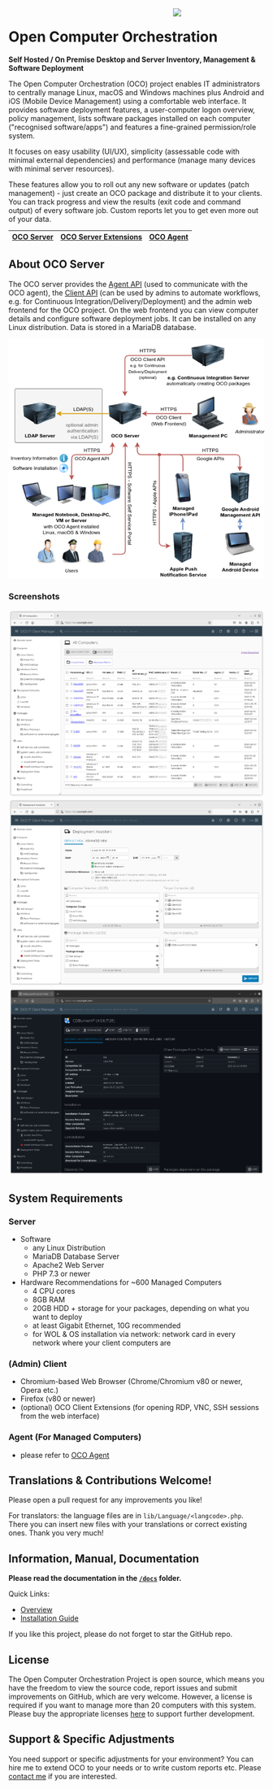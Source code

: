 <img align="right" style="width:180px" src="frontend/img/logo.dyn.svg">

# Open Computer Orchestration
**Self Hosted / On Premise Desktop and Server Inventory, Management & Software Deployment**

The Open Computer Orchestration (OCO) project enables IT administrators to centrally manage Linux, macOS and Windows machines plus Android and iOS (Mobile Device Management) using a comfortable web interface. It provides software deployment features, a user-computer logon overview, policy management, lists software packages installed on each computer ("recognised software/apps") and features a fine-grained permission/role system.

It focuses on easy usability (UI/UX), simplicity (assessable code with minimal external dependencies) and performance (manage many devices with minimal server resources).

These features allow you to roll out any new software or updates (patch management) - just create an OCO package and distribute it to your clients. You can track progress and view the results (exit code and command output) of every software job. Custom reports let you to get even more out of your data.

| [OCO Server] | [OCO Server Extensions] | [OCO Agent] |
| ------------ | ----------------------- | ----------- |

[OCO Server]: https://github.com/schorschii/oco-server
[OCO Server Extensions]: https://github.com/schorschii/oco-server-extensions
[OCO Agent]: https://github.com/schorschii/oco-agent

## About OCO Server
The OCO server provides the [Agent API](docs/Agent-API.md) (used to communicate with the OCO agent), the [Client API](docs/Client-API.md) (can be used by admins to automate workflows, e.g. for Continuous Integration/Delivery/Deployment) and the admin web frontend for the OCO project. On the web frontend you can view computer details and configure software deployment jobs. It can be installed on any Linux distribution. Data is stored in a MariaDB database.

![Schematic](.github/oco-schematic.png)

### Screenshots
![Computers](.github/1.png)
![Deployment Wizard](.github/2.png)
![Dark Mode](.github/3.png)

## System Requirements
### Server
- Software
  - any Linux Distribution
  - MariaDB Database Server
  - Apache2 Web Server
  - PHP 7.3 or newer
- Hardware Recommendations for ~600 Managed Computers
  - 4 CPU cores
  - 8GB RAM
  - 20GB HDD + storage for your packages, depending on what you want to deploy
  - at least Gigabit Ethernet, 10G recommended
  - for WOL & OS installation via network: network card in every network where your client computers are

### (Admin) Client
- Chromium-based Web Browser (Chrome/Chromium v80 or newer, Opera etc.)
- Firefox (v80 or newer)
- (optional) OCO Client Extensions (for opening RDP, VNC, SSH sessions from the web interface)

### Agent (For Managed Computers)
- please refer to [OCO Agent](https://github.com/schorschii/oco-agent)

## Translations & Contributions Welcome!
Please open a pull request for any improvements you like!

For translators: the language files are in `lib/Language/<langcode>.php`. There you can insert new files with your translations or correct existing ones. Thank you very much!

## Information, Manual, Documentation
**Please read the documentation in the [`/docs`](docs/README.md) folder.**

Quick Links:
- [Overview](docs/README.md)
- [Installation Guide](docs/Server-Installation.md)

If you like this project, please do not forget to star the GitHub repo.

## License
The Open Computer Orchestration Project is open source, which means you have the freedom to view the source code, report issues and submit improvements on GitHub, which are very welcome. However, a license is required if you want to manage more than 20 computers with this system. Please buy the appropriate licenses [here](https://georg-sieber.de/?page=oco) to support further development.

## Support & Specific Adjustments
You need support or specific adjustments for your environment? You can hire me to extend OCO to your needs or to write custom reports etc. Please [contact me](https://georg-sieber.de/?page=impressum) if you are interested.
